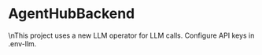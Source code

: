 # AgentHubBackend
\nThis project uses a new LLM operator for LLM calls. Configure API keys in .env-llm.
